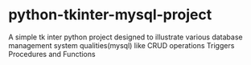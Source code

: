 # python-tkinter-mysql-project
A simple tk inter python project designed to illustrate various database management system qualities(mysql) like CRUD operations Triggers Procedures and Functions
